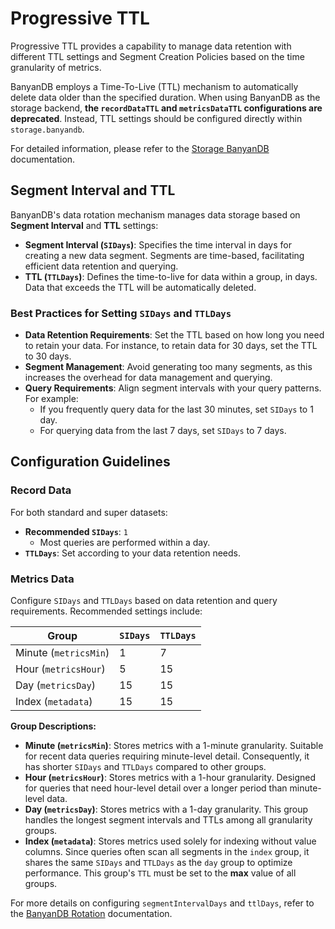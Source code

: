 # Progressive TTL

Progressive TTL provides a capability to manage data retention with different TTL settings and Segment Creation Policies based on the time granularity of metrics.

BanyanDB employs a Time-To-Live (TTL) mechanism to automatically delete data older than the specified duration. When using BanyanDB as the storage backend, **the `recordDataTTL` and `metricsDataTTL` configurations are deprecated**. Instead, TTL settings should be configured directly within `storage.banyandb`.

For detailed information, please refer to the [Storage BanyanDB](../setup/backend/storages/banyandb.md) documentation.

## Segment Interval and TTL

BanyanDB's data rotation mechanism manages data storage based on **Segment Interval** and **TTL** settings:

- **Segment Interval (`SIDays`)**: Specifies the time interval in days for creating a new data segment. Segments are time-based, facilitating efficient data retention and querying.
- **TTL (`TTLDays`)**: Defines the time-to-live for data within a group, in days. Data that exceeds the TTL will be automatically deleted.

### Best Practices for Setting `SIDays` and `TTLDays`

- **Data Retention Requirements**: Set the TTL based on how long you need to retain your data. For instance, to retain data for 30 days, set the TTL to 30 days.
- **Segment Management**: Avoid generating too many segments, as this increases the overhead for data management and querying.
- **Query Requirements**: Align segment intervals with your query patterns. For example:
    - If you frequently query data for the last 30 minutes, set `SIDays` to 1 day.
    - For querying data from the last 7 days, set `SIDays` to 7 days.

## Configuration Guidelines

### Record Data

For both standard and super datasets:

- **Recommended `SIDays`**: `1`
    - Most queries are performed within a day.
- **`TTLDays`**: Set according to your data retention needs.

### Metrics Data

Configure `SIDays` and `TTLDays` based on data retention and query requirements. Recommended settings include:

| Group                  | `SIDays` | `TTLDays` |
|------------------------|----------|-----------|
| Minute (`metricsMin`)  | 1        | 7         |
| Hour (`metricsHour`)   | 5        | 15        |
| Day (`metricsDay`)     | 15       | 15        |
| Index (`metadata`)     | 15       | 15        |

**Group Descriptions:**

- **Minute (`metricsMin`)**: Stores metrics with a 1-minute granularity. Suitable for recent data queries requiring minute-level detail. Consequently, it has shorter `SIDays` and `TTLDays` compared to other groups.
- **Hour (`metricsHour`)**: Stores metrics with a 1-hour granularity. Designed for queries that need hour-level detail over a longer period than minute-level data.
- **Day (`metricsDay`)**: Stores metrics with a 1-day granularity. This group handles the longest segment intervals and TTLs among all granularity groups.
- **Index (`metadata`)**: Stores metrics used solely for indexing without value columns. Since queries often scan all segments in the `index` group, it shares the same `SIDays` and `TTLDays` as the `day` group to optimize performance. This group's `TTL` must be set to the **max** value of all groups.

For more details on configuring `segmentIntervalDays` and `ttlDays`, refer to the [BanyanDB Rotation](https://skywalking.apache.org/docs/skywalking-banyandb/latest/concept/rotation/) documentation.
